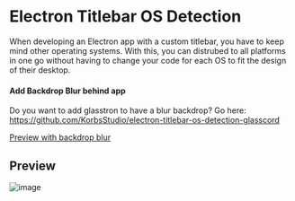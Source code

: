 # Electron Titlebar OS Detection
When developing an Electron app with a custom titlebar, you have to keep mind other operating systems. With this, you can distrubed to all platforms in one go without having to change your code for each OS to fit the design of their desktop.

#### Add Backdrop Blur behind app
Do you want to add glasstron to have a blur backdrop? Go here: https://github.com/KorbsStudio/electron-titlebar-os-detection-glasscord

[Preview with backdrop blur](https://i.imgur.com/GNSCLEF.png)

## Preview
![image](https://i.imgur.com/a5kdGWG.png)
